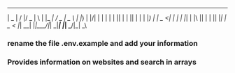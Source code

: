  ____  __  __  ___  _   _ ___ _____ ___  ____  
|  _ \|  \/  |/ _ \| \ | |_ _|_   _/ _ \|  _ \ 
| |_) | |\/| | | | |  \| || |  | || | | | |_) |
|  _ <| |  | | |_| | |\  || |  | || |_| |  _ < 
|_| \_\_|  |_|\___/|_| \_|___| |_| \___/|_| \_\



### rename the file .env.example and add your information

### Provides information on websites and search in arrays